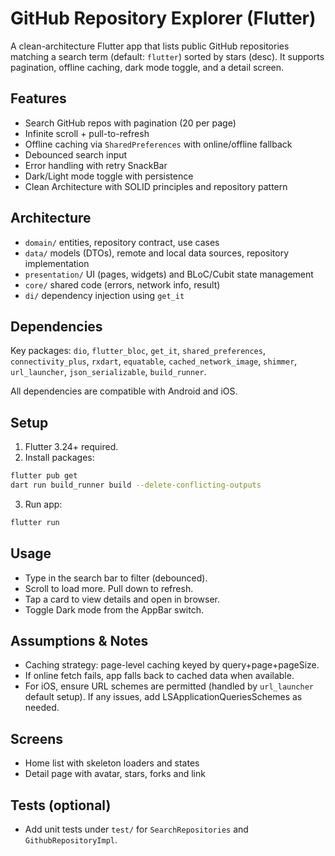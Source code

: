 # GitHub Repository Explorer (Flutter)

A clean-architecture Flutter app that lists public GitHub repositories matching a search term (default: `flutter`) sorted by stars (desc). It supports pagination, offline caching, dark mode toggle, and a detail screen.

## Features
- Search GitHub repos with pagination (20 per page)
- Infinite scroll + pull-to-refresh
- Offline caching via `SharedPreferences` with online/offline fallback
- Debounced search input
- Error handling with retry SnackBar
- Dark/Light mode toggle with persistence
- Clean Architecture with SOLID principles and repository pattern

## Architecture
- `domain/` entities, repository contract, use cases
- `data/` models (DTOs), remote and local data sources, repository implementation
- `presentation/` UI (pages, widgets) and BLoC/Cubit state management
- `core/` shared code (errors, network info, result)
- `di/` dependency injection using `get_it`

## Dependencies
Key packages: `dio`, `flutter_bloc`, `get_it`, `shared_preferences`, `connectivity_plus`, `rxdart`, `equatable`, `cached_network_image`, `shimmer`, `url_launcher`, `json_serializable`, `build_runner`.

All dependencies are compatible with Android and iOS.

## Setup
1. Flutter 3.24+ required.
2. Install packages:
```bash
flutter pub get
dart run build_runner build --delete-conflicting-outputs
```
3. Run app:
```bash
flutter run
```

## Usage
- Type in the search bar to filter (debounced).
- Scroll to load more. Pull down to refresh.
- Tap a card to view details and open in browser.
- Toggle Dark mode from the AppBar switch.

## Assumptions & Notes
- Caching strategy: page-level caching keyed by query+page+pageSize.
- If online fetch fails, app falls back to cached data when available.
- For iOS, ensure URL schemes are permitted (handled by `url_launcher` default setup). If any issues, add LSApplicationQueriesSchemes as needed.

## Screens
- Home list with skeleton loaders and states
- Detail page with avatar, stars, forks and link

## Tests (optional)
- Add unit tests under `test/` for `SearchRepositories` and `GithubRepositoryImpl`.
